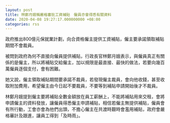 ```yaml
---
layout: post
title: 林鄭月娥稱嚴格審批工資補貼　僱員亦會得悉有關資料
date: 2020-04-08 19:27:17.000000000 +08:00
categories: rss
---
```


政府推出800億元保就業計劃，向合資格僱主提供工資補貼，僱主要承諾領取補貼期間不會裁員。

被問到政府為何不直接向僱員提供補貼，行政長官林鄭月娥表示，與僱員真正有關係的是僱主，所以將補貼交給僱主，加以規限是最直接、最快的做法，若要向幾百萬僱員逐個支付，會有困難。

她又說，僱主領取補貼期間要承諾不裁員，若發現僱主裁員，會向他收錢，甚至收取附加費用，希望僱主由今日起不要裁員，不要等到補貼申請開始後才不裁員。

林鄭月娥提到僱主要將補貼全數金額放在員工薪酬上，不能將補貼用來交租，會將申請僱主的資料發放，讓僱員得悉僱主申請補貼，相信若僱主無提供補貼，僱員會有所行動，工會亦會為他們出頭，不擔心僱主在共渡時艱時會濫用補貼，政府會嚴格審計及跟進，讓員工得到「及時雨」。
